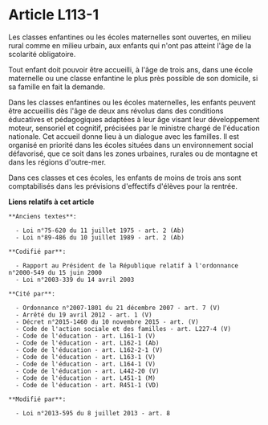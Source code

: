 # Article L113-1

Les classes enfantines ou les écoles maternelles sont ouvertes, en milieu rural comme en milieu urbain, aux enfants qui n'ont
pas atteint l'âge de la scolarité obligatoire.

Tout enfant doit pouvoir être accueilli, à l'âge de trois ans, dans une école maternelle ou une classe enfantine le plus près
possible de son domicile, si sa famille en fait la demande.

Dans les classes enfantines ou les écoles maternelles, les enfants peuvent être accueillis dès l'âge de deux ans révolus dans
des conditions éducatives et pédagogiques adaptées à leur âge visant leur développement moteur, sensoriel et cognitif,
précisées par le ministre chargé de l'éducation nationale. Cet accueil donne lieu à un dialogue avec les familles. Il est
organisé en priorité dans les écoles situées dans un environnement social défavorisé, que ce soit dans les zones urbaines,
rurales ou de montagne et dans les régions d'outre-mer.

Dans ces classes et ces écoles, les enfants de moins de trois ans sont comptabilisés dans les prévisions d'effectifs d'élèves
pour la rentrée.

**Liens relatifs à cet article**

	**Anciens textes**:

	  - Loi n°75-620 du 11 juillet 1975 - art. 2 (Ab)
	  - Loi n°89-486 du 10 juillet 1989 - art. 2 (Ab)

	**Codifié par**:

	  - Rapport au Président de la République relatif à l'ordonnance n°2000-549 du 15 juin 2000
	  - Loi n°2003-339 du 14 avril 2003

	**Cité par**:

	  - Ordonnance n°2007-1801 du 21 décembre 2007 - art. 7 (V)
	  - Arrêté du 19 avril 2012 - art. 1 (V)
	  - Décret n°2015-1460 du 10 novembre 2015 - art. (V)
	  - Code de l'action sociale et des familles - art. L227-4 (V)
	  - Code de l'éducation - art. L161-1 (V)
	  - Code de l'éducation - art. L162-1 (Ab)
	  - Code de l'éducation - art. L162-2-1 (V)
	  - Code de l'éducation - art. L163-1 (V)
	  - Code de l'éducation - art. L164-1 (V)
	  - Code de l'éducation - art. L442-20 (V)
	  - Code de l'éducation - art. L451-1 (M)
	  - Code de l'éducation - art. R451-1 (VD)

	**Modifié par**:

	  - Loi n°2013-595 du 8 juillet 2013 - art. 8

